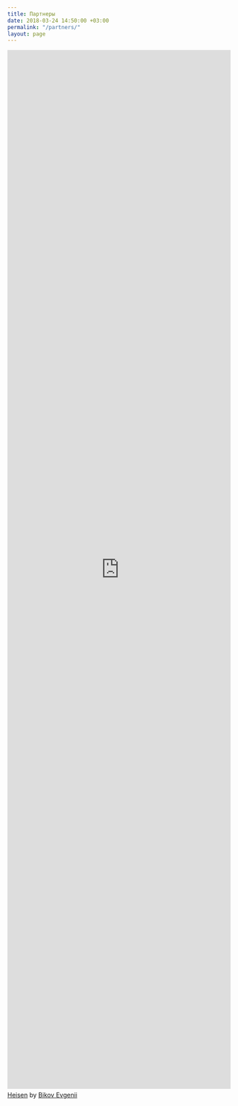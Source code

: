```yaml
---
title: Партнеры
date: 2018-03-24 14:50:00 +03:00
permalink: "/partners/"
layout: page
---
```


<iframe width="100%" height="60%" frameborder="0" src="https://www.mindmeister.com/maps/public_map_shell/1064154599/heisen?width=600&height=400&z=auto" scrolling="no" style="overflow: hidden; margin-bottom: 5px;">Your browser is not able to display frames. Please visit <a href="https://www.mindmeister.com/1064154599/heisen" target="_blank">Heisen</a> on MindMeister.</iframe><div class="mb-5"><a href="https://www.mindmeister.com/1064154599/heisen" target="_blank">Heisen</a> by <a href="https://www.mindmeister.com/users/channel/1212492" target="_blank">Bikov Evgenii</a></div>